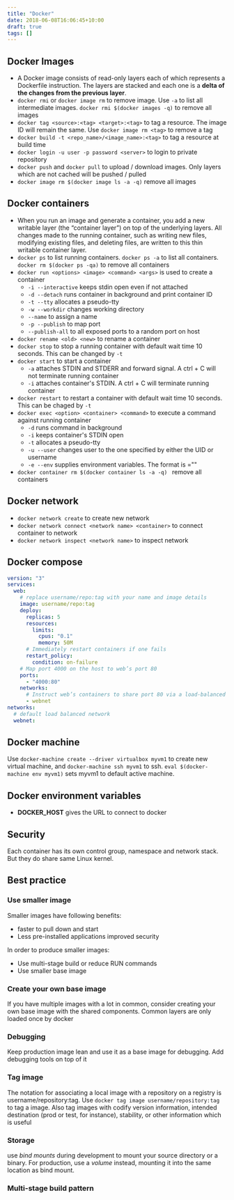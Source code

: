 ```yaml
---
title: "Docker"
date: 2018-06-08T16:06:45+10:00
draft: true
tags: []
---
```


## Docker Images

- A Docker image consists of read-only layers each of which represents a Dockerfile instruction. The layers are stacked and each one is a **delta of the changes from the previous layer**.
- `docker rmi` or `docker image rm` to remove image. Use `-a` to list all intermediate images. `docker rmi $(docker images -q)` to remove all images
- `docker tag <source>:<tag> <target>:<tag>` to tag a resource. The image ID will remain the same. Use `docker image rm <tag>` to remove a tag
- `docker build -t <repo_name>/<image_name>:<tag>` to tag a resource at build time
- `docker login -u user -p password <server>` to login to private repository
- `docker push` and `docker pull` to upload / download images. Only layers which are not cached will be pushed / pulled
- `docker image rm $(docker image ls -a -q)` remove all images

## Docker containers

- When you run an image and generate a container, you add a new writable layer (the “container layer”) on top of the underlying layers. All changes made to the running container, such as writing new files, modifying existing files, and deleting files, are written to this thin writable container layer.
- `docker ps` to list running containers. `docker ps -a` to list all containers. `docker rm $(docker ps -qa)` to remove all containers
- `docker run <options> <image> <command> <args>` is used to create a container
    - `-i --interactive` keeps stdin open even if not attached
    - `-d --detach` runs container in background and print container ID
    - `-t --tty` allocates a pseudo-tty
    - `-w --workdir` changes working directory
    - `--name` to assign a name
    - `-p --publish` to map port
    - `--publish-all` to all exposed ports to a random port on host
- `docker rename <old> <new>` to rename a container
- `docker stop` to stop a running container with default wait time 10 seconds. This can be changed by `-t`
- `docker start` to start a container
    - `-a` attaches STDIN and STDERR and forward signal. A ctrl + C will not terminate running container
    - `-i` attaches container's STDIN. A ctrl + C will terminate running container
- `docker restart` to restart a container with default wait time 10 seconds. This can be chaged by `-t`
- `docker exec <option> <container> <command>` to execute a command against running container
    - `-d` runs command in background
    - `-i` keeps container's STDIN open
    - `-t` allocates a pseudo-tty
    - `-u --user` changes user to the one specified by either the UID or username
    - `-e --env` supplies environment variables. The format is <name>="<value>"
- `docker container rm $(docker container ls -a -q) ` remove all containers

## Docker network

- `docker network create` to create new network
- `docker network connect <network name> <container>` to connect container to network
- `docker network inspect <network name>` to inspect network

## Docker compose

``` yml
version: "3"
services:
  web:
    # replace username/repo:tag with your name and image details
    image: username/repo:tag
    deploy:
      replicas: 5
      resources:
        limits:
          cpus: "0.1"
          memory: 50M
      # Immediately restart containers if one fails
      restart_policy:
        condition: on-failure
    # Map port 4000 on the host to web’s port 80
    ports:
      - "4000:80"
    networks:
      # Instruct web’s containers to share port 80 via a load-balanced network called webnet. (Internally, the containers themselves publish to web’s port 80 at an ephemeral port.)
      - webnet
networks:
  # default load balanced network
  webnet:
```

## Docker machine
Use `docker-machine create --driver virtualbox myvm1` to create new virtual machine, and `docker-machine ssh myvm1` to ssh. `eval $(docker-machine env myvm1)` sets myvm1 to default active machine.

## Docker environment variables

- **DOCKER_HOST** gives the URL to connect to docker

## Security
Each container has its own control group, namespace and network stack. But they do share same Linux kernel.

## Best practice
### Use smaller image
Smaller images have following benefits:
- faster to pull down and start
- Less pre-installed applications improved security

In order to produce smaller images:
- Use multi-stage build or reduce RUN commands
- Use smaller base image

### Create your own base image
If you have multiple images with a lot in common, consider creating your own base image with the shared components. Common layers are only loaded once by docker

### Debugging
Keep production image lean and use it as a base image for debugging. Add debugging tools on top of it

### Tag image
The notation for associating a local image with a repository on a registry is username/repository:tag. Use `docker tag image username/repository:tag` to tag a image. Also tag images with codify version information, intended destination (prod or test, for instance), stability, or other information which is useful

### Storage
use *bind mounts* during development to mount your source directory or a binary. For production, use a *volume* instead, mounting it into the same location as bind mount.

### Multi-stage build pattern

